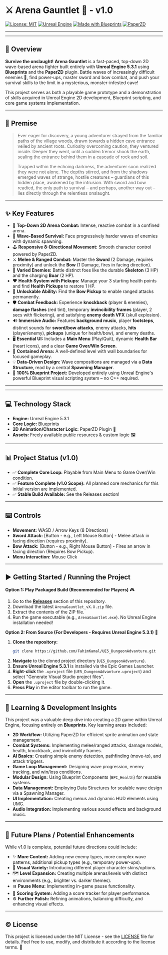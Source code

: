 # ⚔️ Arena Gauntlet 🏹 - v1.0

[![License: MIT](https://img.shields.io/badge/License-MIT-yellow.svg)](https://opensource.org/licenses/MIT)
[![Unreal Engine](https://img.shields.io/badge/Unreal%20Engine-5.3.1-blueviolet)](https://www.unrealengine.com/)
[![Made with Blueprints](https://img.shields.io/badge/Made%20with-Blueprints-blue)](https://docs.unrealengine.com/en-US/Engine/Blueprints/index.html)
[![PaperZD](https://img.shields.io/badge/Uses-PaperZD-orange)](https://www.fab.com/listings/6664e3b5-e376-47aa-a0dd-f7bbbd5b93c0) <!-- Adjust if PaperZD has a specific badge/link -->

---

<!-- 
======================================================================
=== VISUAL SHOWCASE - BEST PLACE FOR A GIF/KEY SCREENSHOT! ===
======================================================================
Highly recommend adding an animated GIF (15-30s loop) or a compelling screenshot here. 
This is the first thing people see!
- Create a short video clip (around 1 minute as you planned, then convert a key segment to GIF).
- Tools like ScreenToGif (Windows) or online converters can help. Keep GIF size reasonable (<10-15MB ideally).
- Consider creating a 'Docs' or 'Media' folder in your repository to store these images/gifs.

Example (replace with your actual file path):
-->
<p align="center">
  <!-- <img src="Docs/arena_gauntlet_gameplay.gif" alt="Arena Gauntlet Gameplay GIF" width="80%"/> -->
  <!-- Or Link to a gameplay video on YouTube/Vimeo if you prefer: -->
  <!-- **[Watch Gameplay Video (1 Min)](https://your-video-link-here)** -->
</p>

---

## 🎯 Overview

**Survive the onslaught!** **Arena Gauntlet** is a fast-paced, top-down 2D wave-based arena fighter built entirely with **Unreal Engine 5.3.1** using **Blueprints** and the **PaperZD** plugin. Battle waves of increasingly difficult enemies 👾, find power-ups, master sword and bow combat, and push your survival skills to the limit in a mysterious, monster-infested cave!

This project serves as both a playable game prototype and a demonstration of skills acquired in Unreal Engine 2D development, Blueprint scripting, and core game systems implementation.

---

## 📜 Premise

> Ever eager for discovery, a young adventurer strayed from the familiar paths of the village woods, drawn towards a hidden cave entrance veiled by ancient roots. Curiosity overcoming caution, they ventured inside. Deeper they went, until a sudden tremor shook the earth, sealing the entrance behind them in a cascade of rock and soil.
>
> Trapped within the echoing darkness, the adventurer soon realized they were not alone. The depths stirred, and from the shadows emerged waves of strange, hostile creatures – guardians of this hidden place, awakened by the intrusion. With sword and bow readied, the only path to survival – and perhaps, another way out – lies directly through the relentless onslaught.

---

## ✨ Key Features

*   🌟 **Top-Down 2D Arena Combat:** Intense, reactive combat in a confined arena.
*   🌊 **Wave-Based Survival:** Face progressively harder waves of enemies with dynamic spawning.
*   🕹️ **Responsive 8-Directional Movement:** Smooth character control powered by PaperZD.
*   ⚔️ **Melee & Ranged Combat:** Master the **Sword** (2 Damage, requires proximity) and unlock the **Bow** (1 Damage, fires in facing direction).
*   👾 **Varied Enemies:** Battle distinct foes like the durable **Skeleton** (3 HP) and the charging **Boar** (2 HP).
*   ❤️ **Health System with Pickups:** Manage your 3 starting health points and find **Health Pickups** to restore 1 HP.
*   🏹 **Unlockable Ability:** Find the **Bow Pickup** to enable ranged attacks permanently.
*   🛡️ **Combat Feedback:** Experience **knockback** (player & enemies), **damage flashes** (red tint), temporary **invincibility frames** (player, 2 secs with flickering), and satisfying **enemy death VFX** (skull explosion).
*   🔊 **Immersive Audio:** Features **background music**, player **footsteps**, distinct sounds for **sword/bow attacks**, enemy attacks, **hits** (player/enemy), **pickups** (unique for health/bow), and enemy deaths.
*   🖥️ **Essential UI:** Includes a **Main Menu** (Play/Quit), dynamic **Health Bar** (heart icons), and a clear **Game Over/Win Screen**.
*   🧱 **Contained Arena:** A well-defined level with wall boundaries for focused gameplay.
*   💡 **Data-Driven Design:** Wave compositions are managed via a **Data Structure**, read by a central **Spawning Manager**.
*   📘 **100% Blueprint Project:** Developed entirely using Unreal Engine's powerful Blueprint visual scripting system – no C++ required.

---

<!-- 
======================================================================
=== ADDITIONAL SCREENSHOTS (Optional Section) ===
======================================================================
If you have multiple static screenshots you want to showcase (e.g., different UI screens, 
specific combat moments, enemy types), you can add a dedicated section like this.

## 📸 Screenshots

<p align="center">
  <img src="Docs/screenshot1.png" alt="Screenshot 1 Description" width="45%"/> 
  <img src="Docs/screenshot2.png" alt="Screenshot 2 Description" width="45%"/>
  <img src="Docs/screenshot3.png" alt="Screenshot 3 Description" width="45%"/> 
  <img src="Docs/screenshot4.png" alt="Screenshot 4 Description" width="45%"/>
</p>
-->

---

## 💻 Technology Stack

*   **Engine:** Unreal Engine 5.3.1
*   **Core Logic:** Blueprints
*   **2D Animation/Character Logic:** PaperZD Plugin 📜
*   **Assets:** Freely available public resources & custom logic 🖼️

---

## 📊 Project Status (v1.0)

*   ✅ **Complete Core Loop:** Playable from Main Menu to Game Over/Win condition.
*   ✅ **Feature Complete (v1.0 Scope):** All planned core mechanics for this initial version are implemented.
*   ✅ **Stable Build Available:** See the Releases section!

---

## ⌨️ Controls

*   **Movement:** WASD / Arrow Keys (8 Directions)
*   **Sword Attack:** [Button - e.g., Left Mouse Button] - Melee attack in facing direction (requires proximity).
*   **Bow Attack:** [Button - e.g., Right Mouse Button] - Fires an arrow in facing direction (Requires Bow Pickup).
*   **Menu Interaction:** Mouse Click

---

## ▶️ Getting Started / Running the Project

**Option 1: Play Packaged Build (Recommended for Players)** 🎮

1.  Go to the **[Releases](https://github.com/FahimKamal/UE5_DungeonAdvanture/releases)** section of this repository.
2.  Download the latest `ArenaGauntlet_vX.X.zip` file.
3.  Extract the contents of the ZIP file.
4.  Run the game executable (e.g., `ArenaGauntlet.exe`). No Unreal Engine installation needed!

**Option 2: From Source (For Developers - Requires Unreal Engine 5.3.1)** 🔧

1.  **Clone the repository:**
    ```bash
    git clone https://github.com/FahimKamal/UE5_DungeonAdvanture.git
    ```
2.  **Navigate** to the cloned project directory (`UE5_DungeonAdvanture`).
3.  **Ensure Unreal Engine 5.3.1** is installed via the Epic Games Launcher.
4.  **Right-click** the `.uproject` file (`UE5_DungeonAdvanture.uproject`) and select "Generate Visual Studio project files".
5.  **Open** the `.uproject` file by double-clicking it.
6.  **Press Play** in the editor toolbar to run the game.

---

## 🌱 Learning & Development Insights

This project was a valuable deep dive into creating a 2D game within Unreal Engine, focusing entirely on **Blueprints**. Key learning areas included:

*   **2D Workflow:** Utilizing PaperZD for efficient sprite animation and state management.
*   **Combat Systems:** Implementing melee/ranged attacks, damage models, health, knockback, and invincibility frames.
*   **AI Basics:** Creating simple enemy detection, pathfinding (move-to), and attack triggers.
*   **Game Loop Management:** Designing wave progression, enemy tracking, and win/loss conditions.
*   **Modular Design:** Using Blueprint Components (`BPC_Health`) for reusable systems.
*   **Data Management:** Employing Data Structures for scalable wave design via a Spawning Manager.
*   **UI Implementation:** Creating menus and dynamic HUD elements using UMG.
*   **Audio Integration:** Implementing various sound effects and background music.

---

## 🔮 Future Plans / Potential Enhancements

While v1.0 is complete, potential future directions could include:

*   ✨ **More Content:** Adding new enemy types, more complex wave patterns, additional pickup types (e.g., temporary power-ups).
*   🎨 **Visual Variety:** Introducing different player character skins/options.
*   🗺️ **Level Expansion:** Creating multiple arenas/levels with distinct environments (e.g., brighter vs. darker themes).
*   ⏸️ **Pause Menu:** Implementing in-game pause functionality.
*   💯 **Scoring System:** Adding a score tracker for player performance.
*   ⚙️ **Further Polish:** Refining animations, balancing difficulty, and enhancing visual effects.

---

## ©️ License

This project is licensed under the MIT License - see the [LICENSE](LICENSE) file for details. Feel free to use, modify, and distribute it according to the license terms. 📄